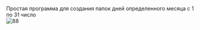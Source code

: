 Простая программа для создания папок дней определенного месяца с 1 по 31 число  
![88](https://github.com/fo0bas/mespapok2024/assets/158994442/9408b52f-cc3a-4fae-b1ba-9935c34c29ef)
